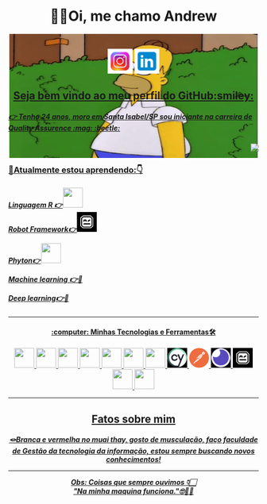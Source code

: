 <div align="center" display="inline-block">
<h1>🙋‍♂️Oi, me chamo Andrew </h1>
  
  <div style="height:30px">
  <img src="https://github.com/AndrewSRibeiro01/AndrewSRibeiro01/blob/main/giphy.gif?raw=true" alt="Dino" style="width: 500px; height:250px ; display: inline-block;" data-target="animated-image.originalImage">
</div>
  
  <a href="https://www.instagram.com/andrew_srb/">
    <img width="50px" src="https://github.com/BruFS99/BruFS99/blob/main/icons8-instagram-3000.png" 
  </a> 
  <a href="https://www.linkedin.com/in/andrew-souza-ab776623b/">
    <img width="50px" src="https://github.com/BruFS99/BruFS99/blob/main/icons8-linkedin-480.png">
<div display="inline-block" align="center">
  
<h2>Seja bem vindo ao meu perfil do GitHub:smiley:</h2> 
<div display="inline-block" align="left">
<h5>👉 Tenho 24 anos, moro em Santa Isabel/SP sou iniciante na carreira de Quality Assurence :mag: :beetle:</h5>
</div>
  
  <div display="inline-block" align="right">
    
  <img width="350px" src="https://user-images.githubusercontent.com/116013992/209679421-2c29b657-e4bd-4675-9a91-1d74a7ad6909.png">
    
  </div>
  <div display="inline-block" align="left">
  <h3>📖Atualmente estou aprendendo:👇</h3>
  </div>
  
  <div display="inline-block" align="left">

<h5>Linguagem R 👉<code><img src="https://encrypted-tbn0.gstatic.com/images?q=tbn:ANd9GcSVR4HjNQ8Od2prGPC9jjK7dmUW5uUMlCWukA&usqp=CAU" width="40" height="40"/></code><br>
  Robot Framework👉<code><img src="https://raw.githubusercontent.com/AndrewSRibeiro01/AndrewSRibeiro01/472eeac53d7b016a6bf00d8ff75d274c2217887f/robot.png" width="40" height="40"/></code><p>
 Phyton👉<code><img src="https://images.squarespace-cdn.com/content/v1/556c9bf4e4b0de57cb590a0f/1433275776438-8AOXJ85ZC7Q3ASU01PFV/python.png" width="40" height="40"/></code><p> 
  Machine learning    👉🧠<p>
  Deep learning👉🦾<p>
    </h5><hr>
    
<!-- <div style="height:30px">
<img src="https://github.com/AndrewSRibeiro01/AndrewSRibeiro01/blob/main/Gato.gif" alt="Dino" style="width: 650px; height:350px ; display: inline-block;" data-
target="animated-image.originalImage">
</div>
!--> 
  
  <div display="inline-block" align="center">
  <h4>:computer: Minhas Tecnologias e Ferramentas🛠️</h4>
   <code><img src="https://cdn.jsdelivr.net/gh/devicons/devicon/icons/git/git-original.svg" width="40" height="40"/></code>
   <code><img src="https://cdn.jsdelivr.net/gh/devicons/devicon/icons/javascript/javascript-original.svg" width="40" height="40"/></code>
   <code><img src="https://cdn.jsdelivr.net/gh/devicons/devicon/icons/npm/npm-original-wordmark.svg" width="40" height="40"/></code>
   <code><img src="https://cdn.jsdelivr.net/gh/devicons/devicon/icons/mongodb/mongodb-original.svg" width="40" height="40"/></code>
   <code><img src="https://cdn.jsdelivr.net/gh/devicons/devicon/icons/nodejs/nodejs-original.svg" width="40" height="40"/></code>
   <code><img src="https://cdn.jsdelivr.net/gh/devicons/devicon/icons/css3/css3-original.svg" width="40" height="40"/></code>
   <code><img src="https://cdn.jsdelivr.net/gh/devicons/devicon/icons/html5/html5-original.svg" width="40" height="40"/></code>
   <code><img src="img cypres.jpg" width="40" height="40"/></code>
   <code><img src="https://raw.githubusercontent.com/AndrewSRibeiro01/AndrewSRibeiro01/main/postman-icon.webp" width="40" height="40"/></code>
   <code><img src="https://raw.githubusercontent.com/AndrewSRibeiro01/AndrewSRibeiro01/main/insomnia%20img.png" width="40" height="40"/></code>
   <code><img src="https://raw.githubusercontent.com/AndrewSRibeiro01/AndrewSRibeiro01/472eeac53d7b016a6bf00d8ff75d274c2217887f/robot.png" width="40" height="40"/></code>
   <code><img src="https://images.squarespace-cdn.com/content/v1/556c9bf4e4b0de57cb590a0f/1433275776438-8AOXJ85ZC7Q3ASU01PFV/python.png" width="40" height="40"/></code>
    <code><img src="https://encrypted-tbn0.gstatic.com/images?q=tbn:ANd9GcSVR4HjNQ8Od2prGPC9jjK7dmUW5uUMlCWukA&usqp=CAU" width="40" height="40"/></code>
    <hr>
     
     
  <h2> Fatos sobre mim</h2>
<h5>🪢Branca e vermelha no muai thay, gosto de musculação, faço faculdade de Gestão da tecnologia da informação, estou sempre buscando novos conhecimentos!<br> <hr>
Obs: Coisas que sempre ouvimos 👇🏻<br> 
"Na minha maquina funciona."🙄🤯😡
<br></h5>
</div>


